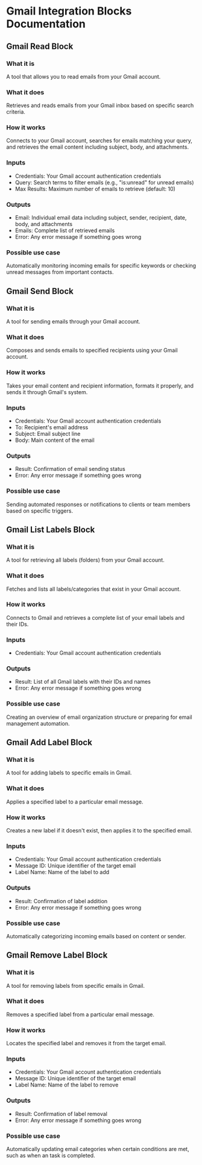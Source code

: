 

# Gmail Integration Blocks Documentation

## Gmail Read Block

### What it is
A tool that allows you to read emails from your Gmail account.

### What it does
Retrieves and reads emails from your Gmail inbox based on specific search criteria.

### How it works
Connects to your Gmail account, searches for emails matching your query, and retrieves the email content including subject, body, and attachments.

### Inputs
- Credentials: Your Gmail account authentication credentials
- Query: Search terms to filter emails (e.g., "is:unread" for unread emails)
- Max Results: Maximum number of emails to retrieve (default: 10)

### Outputs
- Email: Individual email data including subject, sender, recipient, date, body, and attachments
- Emails: Complete list of retrieved emails
- Error: Any error message if something goes wrong

### Possible use case
Automatically monitoring incoming emails for specific keywords or checking unread messages from important contacts.

## Gmail Send Block

### What it is
A tool for sending emails through your Gmail account.

### What it does
Composes and sends emails to specified recipients using your Gmail account.

### How it works
Takes your email content and recipient information, formats it properly, and sends it through Gmail's system.

### Inputs
- Credentials: Your Gmail account authentication credentials
- To: Recipient's email address
- Subject: Email subject line
- Body: Main content of the email

### Outputs
- Result: Confirmation of email sending status
- Error: Any error message if something goes wrong

### Possible use case
Sending automated responses or notifications to clients or team members based on specific triggers.

## Gmail List Labels Block

### What it is
A tool for retrieving all labels (folders) from your Gmail account.

### What it does
Fetches and lists all labels/categories that exist in your Gmail account.

### How it works
Connects to Gmail and retrieves a complete list of your email labels and their IDs.

### Inputs
- Credentials: Your Gmail account authentication credentials

### Outputs
- Result: List of all Gmail labels with their IDs and names
- Error: Any error message if something goes wrong

### Possible use case
Creating an overview of email organization structure or preparing for email management automation.

## Gmail Add Label Block

### What it is
A tool for adding labels to specific emails in Gmail.

### What it does
Applies a specified label to a particular email message.

### How it works
Creates a new label if it doesn't exist, then applies it to the specified email.

### Inputs
- Credentials: Your Gmail account authentication credentials
- Message ID: Unique identifier of the target email
- Label Name: Name of the label to add

### Outputs
- Result: Confirmation of label addition
- Error: Any error message if something goes wrong

### Possible use case
Automatically categorizing incoming emails based on content or sender.

## Gmail Remove Label Block

### What it is
A tool for removing labels from specific emails in Gmail.

### What it does
Removes a specified label from a particular email message.

### How it works
Locates the specified label and removes it from the target email.

### Inputs
- Credentials: Your Gmail account authentication credentials
- Message ID: Unique identifier of the target email
- Label Name: Name of the label to remove

### Outputs
- Result: Confirmation of label removal
- Error: Any error message if something goes wrong

### Possible use case
Automatically updating email categories when certain conditions are met, such as when an task is completed.

